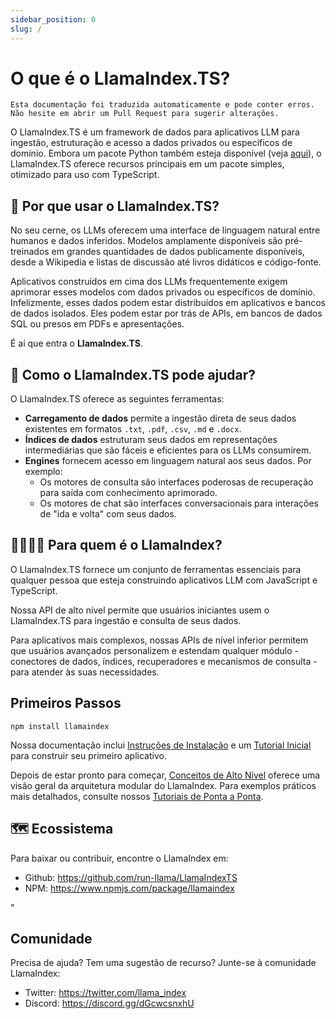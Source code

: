 ```yaml
---
sidebar_position: 0
slug: /
---
```


# O que é o LlamaIndex.TS?

`Esta documentação foi traduzida automaticamente e pode conter erros. Não hesite em abrir um Pull Request para sugerir alterações.`

O LlamaIndex.TS é um framework de dados para aplicativos LLM para ingestão, estruturação e acesso a dados privados ou específicos de domínio. Embora um pacote Python também esteja disponível (veja [aqui](https://docs.llamaindex.ai/en/stable/)), o LlamaIndex.TS oferece recursos principais em um pacote simples, otimizado para uso com TypeScript.

## 🚀 Por que usar o LlamaIndex.TS?

No seu cerne, os LLMs oferecem uma interface de linguagem natural entre humanos e dados inferidos. Modelos amplamente disponíveis são pré-treinados em grandes quantidades de dados publicamente disponíveis, desde a Wikipedia e listas de discussão até livros didáticos e código-fonte.

Aplicativos construídos em cima dos LLMs frequentemente exigem aprimorar esses modelos com dados privados ou específicos de domínio. Infelizmente, esses dados podem estar distribuídos em aplicativos e bancos de dados isolados. Eles podem estar por trás de APIs, em bancos de dados SQL ou presos em PDFs e apresentações.

É aí que entra o **LlamaIndex.TS**.

## 🦙 Como o LlamaIndex.TS pode ajudar?

O LlamaIndex.TS oferece as seguintes ferramentas:

- **Carregamento de dados** permite a ingestão direta de seus dados existentes em formatos `.txt`, `.pdf`, `.csv`, `.md` e `.docx`.
- **Índices de dados** estruturam seus dados em representações intermediárias que são fáceis e eficientes para os LLMs consumirem.
- **Engines** fornecem acesso em linguagem natural aos seus dados. Por exemplo:
  - Os motores de consulta são interfaces poderosas de recuperação para saída com conhecimento aprimorado.
  - Os motores de chat são interfaces conversacionais para interações de "ida e volta" com seus dados.

## 👨‍👩‍👧‍👦 Para quem é o LlamaIndex?

O LlamaIndex.TS fornece um conjunto de ferramentas essenciais para qualquer pessoa que esteja construindo aplicativos LLM com JavaScript e TypeScript.

Nossa API de alto nível permite que usuários iniciantes usem o LlamaIndex.TS para ingestão e consulta de seus dados.

Para aplicativos mais complexos, nossas APIs de nível inferior permitem que usuários avançados personalizem e estendam qualquer módulo - conectores de dados, índices, recuperadores e mecanismos de consulta - para atender às suas necessidades.

## Primeiros Passos

`npm install llamaindex`

Nossa documentação inclui [Instruções de Instalação](./installation.mdx) e um [Tutorial Inicial](./starter.md) para construir seu primeiro aplicativo.

Depois de estar pronto para começar, [Conceitos de Alto Nível](./concepts.md) oferece uma visão geral da arquitetura modular do LlamaIndex. Para exemplos práticos mais detalhados, consulte nossos [Tutoriais de Ponta a Ponta](./end_to_end.md).

## 🗺️ Ecossistema

Para baixar ou contribuir, encontre o LlamaIndex em:

- Github: https://github.com/run-llama/LlamaIndexTS
- NPM: https://www.npmjs.com/package/llamaindex

"

## Comunidade

Precisa de ajuda? Tem uma sugestão de recurso? Junte-se à comunidade LlamaIndex:

- Twitter: https://twitter.com/llama_index
- Discord: https://discord.gg/dGcwcsnxhU
